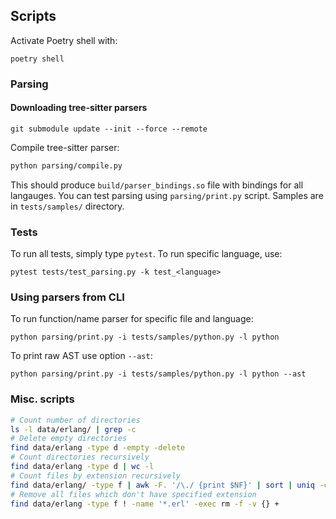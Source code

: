 ## Scripts

Activate Poetry shell with:

```
poetry shell
```

### Parsing

#### Downloading tree-sitter parsers

```
git submodule update --init --force --remote
```

Compile tree-sitter parser:

```bash
python parsing/compile.py
```

This should produce `build/parser_bindings.so` file with bindings for all langauges.
You can test parsing using `parsing/print.py` script. Samples are in `tests/samples/`
directory.

### Tests

To run all tests, simply type `pytest`. To run specific language, use:

```
pytest tests/test_parsing.py -k test_<language>
```

### Using parsers from CLI

To run function/name parser for specific file and language:

```
python parsing/print.py -i tests/samples/python.py -l python
```

To print raw AST use option `--ast`:

```
python parsing/print.py -i tests/samples/python.py -l python --ast
```

### Misc. scripts

```bash
# Count number of directories
ls -l data/erlang/ | grep -c
# Delete empty directories
find data/erlang -type d -empty -delete
# Count directories recursively
find data/erlang -type d | wc -l
# Count files by extension recursively
find data/erlang/ -type f | awk -F. '/\./ {print $NF}' | sort | uniq -c | sort -nr
# Remove all files which don't have specified extension
find data/erlang -type f ! -name '*.erl' -exec rm -f -v {} +
```
